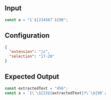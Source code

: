 
## Input
```javascript input
const a = "1`${234567`${90";
```

## Configuration
```json configuration
{
  "extension": "js",
  "selection": "17-20"
}
```

## Expected Output
```javascript expected output
const extractedText = "456";
const a = `1\`\${23${extractedText}7\`\${90`;
```
